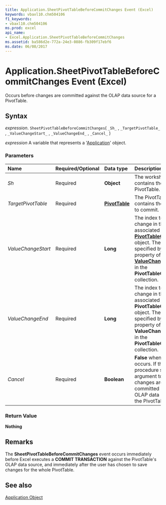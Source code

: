 ```yaml
---
title: Application.SheetPivotTableBeforeCommitChanges Event (Excel)
keywords: vbaxl10.chm504106
f1_keywords:
- vbaxl10.chm504106
ms.prod: excel
api_name:
- Excel.Application.SheetPivotTableBeforeCommitChanges
ms.assetid: ba586d2e-772a-24e3-0886-fb309f17ebf6
ms.date: 06/08/2017
---
```



# Application.SheetPivotTableBeforeCommitChanges Event (Excel)

Occurs before changes are committed against the OLAP data source for a PivotTable.


## Syntax

 _expression_. `SheetPivotTableBeforeCommitChanges`( `_Sh_` , `_TargetPivotTable_` , `_ValueChangeStart_` , `_ValueChangeEnd_` , `_Cancel_` )

 _expression_ A variable that represents a '[Application](Excel.Application(object).md)' object.


### Parameters



|Name|Required/Optional|Data type|Description|
|:-----|:-----|:-----|:-----|
| _Sh_|Required| **Object**|The worksheet that contains the PivotTable.|
| _TargetPivotTable_|Required| **[PivotTable](Excel.PivotTable.md)**|The PivotTable that contains the changes to commit.|
| _ValueChangeStart_|Required| **Long**|The index to the first change in the associated  **[PivotTableChangeList](Excel.PivotTableChangeList.md)** object. The index is specified by the **[Order](Excel.ValueChange.Order.md)** property of the **[ValueChange](Excel.ValueChange.md)** object in the **PivotTableChangeList** collection.|
| _ValueChangeEnd_|Required| **Long**|The index to the last change in the associated  **PivotTableChangeList** object. The index is specified by the **Order** property of the **ValueChange** object in the **PivotTableChangeList** collection.|
| _Cancel_|Required| **Boolean**| **False** when the event occurs. If the event procedure sets this argument to **True** , the changes are not committed against the OLAP data source of the PivotTable.|

### Return Value

 **Nothing**


## Remarks

The  **SheetPivotTableBeforeCommitChanges** event occurs immediately before Excel executes a **COMMIT TRANSACTION** against the PivotTable's OLAP data source, and immediately after the user has chosen to save changes for the whole PivotTable.


## See also


[Application Object](Excel.Application(object).md)

